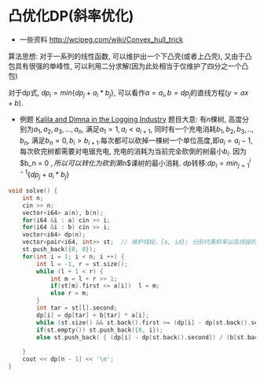# 凸优化DP(斜率优化)
- 一些资料
http://wcipeg.com/wiki/Convex_hull_trick


算法思想: 对于一系列的线性函数, 可以维护出一个下凸壳(或者上凸壳), 又由于凸包具有很强的单峰性, 可以利用二分求解(因为此处相当于仅维护了四分之一个凸包)

对于dp式, $dp_i = min\{dp_j + a_i * b_j\}$, 可以看作$a = a_i, b = dp_j$的直线方程($y = ax + b$).

- 例题
[Kalila and Dimna in the Logging Industry](https://codeforces.com/contest/319/problem/C)
题目大意: 有$n$棵树, 高度分别为$a_1, a_2, a_3,...,a_n$, 满足$a_1 = 1, a_i < a_{i + 1}$, 同时有一个充电消耗$b_1,b_2, b_3,..,b_n$, 满足$b_n = 0, b_i > b_{i + 1}$.每次都可以砍掉一棵树一个单位高度,即$a_i = a_i - 1$, 每次砍完树都需要对电锯充电, 充电的消耗为当前完全砍倒的树最小$b_i$.
因为$b_n = 0 $, 所以可以转化为砍到第$n$课树的最小消耗.
$dp$转移:$dp_i = min_{j = 1}^{i- 1}\{dp_j + a_i* b_j\}$

```cpp
void solve() {
    int n;
    cin >> n;
    vector<i64> a(n), b(n);
    for(i64 &i : a) cin >> i;
    for(i64 &i : b) cin >> i;
    vector<i64> dp(n);
    vector<pair<i64, int>> st;  // 维护线段，{a, id}; 分别代表斜率以及线段的编号
    st.push_back({0, 0});
    for(int i = 1; i < n; i ++) {
        int l = -1, r = st.size();
        while (l + 1 < r) {
            int m = l + r >> 1;
            if(st[m].first <= a[i])  l = m;
            else r = m;
        }
        int tar = st[l].second;
        dp[i] = dp[tar] + b[tar] * a[i];
        while (st.size() && st.back().first >= (dp[i] - dp[st.back().second]) / (b[st.back().second] - b[i])) st.pop_back();
        if(st.empty()) st.push_back({0, i});
        else st.push_back( { (dp[i] - dp[st.back().second]) / (b[st.back().second] - b[i]), i} );
        
    }
    cout << dp[n - 1] << '\n';
}
```